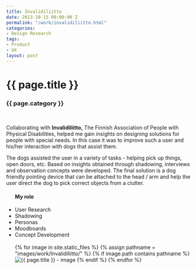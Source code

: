 ```yaml
---
title: Invalidiliitto
date: 2013-10-15 00:00:00 Z
permalink: "/work/invalidiliitto.html"
categories:
- Design Research
tags:
- Product
- UX
layout: post
---
```


<div class="main-column">
<h1>{{ page.title }}</h1>
<h3>{{ page.category }}</h3>
<br>
<p>
Collaborating with <strong>Invalidiliitto,</strong> The Finnish Association of People with Physical Disabilities, helped me gain insights on designing solutions for people with special needs. In this case it was to improve such a user and his/her interaction with dogs that assist them.
</p>
<p>
The dogs assisted the user in a variety of tasks - helping pick up things, open doors, etc. Based on insights obtained through shadowing, interviews and observation concepts were developed. The final solution is a dog friendly pointing device that can be attached to the head / arm and help the user direct the dog to pick correct objects from a clutter.
</p>
</div>

<div class="side-column">
<ul>
<h4> My role </h4>
<li>User Research</li>
<li>Shadowing</li>
<li>Personas</li>
<li>Moodboards</li>
<li>Concept Development</li>
<br>

<div class="gallery">
{% for image in site.static_files %}
{% assign pathname = "images/work/Invalidiliitto/" %}
{% if image.path contains pathname %}
<img src="{{ site.baseurl }}{{ image.path }}" alt="{{ page.title }} - image" class="gallery-item">
{% endif %}
{% endfor %}